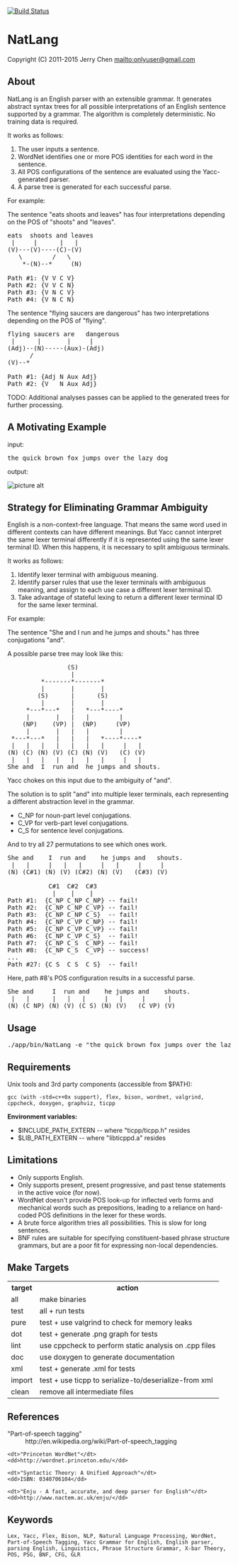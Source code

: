 [![Build Status](https://secure.travis-ci.org/onlyuser/NatLang.png)](http://travis-ci.org/onlyuser/NatLang)

NatLang
=======

Copyright (C) 2011-2015 Jerry Chen <mailto:onlyuser@gmail.com>

About
-----

NatLang is an English parser with an extensible grammar.
It generates abstract syntax trees for all possible interpretations of an English sentence supported by a grammar.
The algorithm is completely deterministic. No training data is required.

It works as follows:

1. The user inputs a sentence.
2. WordNet identifies one or more POS identities for each word in the sentence.
3. All POS configurations of the sentence are evaluated using the Yacc-generated parser.
4. A parse tree is generated for each successful parse.

For example:

The sentence "eats shoots and leaves" has four interpretations depending on the POS of "shoots" and "leaves".

<pre>
eats  shoots and leaves
 |     |      |   |
(V)---(V)----(C)-(V)
   \        /   \
    *-(N)--*     (N)

Path #1: {V V C V}
Path #2: {V V C N}
Path #3: {V N C V}
Path #4: {V N C N}
</pre>

The sentence "flying saucers are dangerous" has two interpretations depending on the POS of "flying".

<pre>
flying saucers are   dangerous
 |      |       |     |
(Adj)--(N)-----(Aux)-(Adj)
      /
(V)--*

Path #1: {Adj N Aux Adj}
Path #2: {V   N Aux Adj}
</pre>

TODO: Additional analyses passes can be applied to the generated trees for further processing.

A Motivating Example
--------------------

input:
<pre>
the quick brown fox jumps over the lazy dog
</pre>

output:

![picture alt](https://sites.google.com/site/onlyuser/files/ast_fox.png "ast_fox")

Strategy for Eliminating Grammar Ambiguity
------------------------------------------

English is a non-context-free language.
That means the same word used in different contexts can have different meanings.
But Yacc cannot interpret the same lexer terminal differently if it is represented using the same lexer terminal ID.
When this happens, it is necessary to split ambiguous terminals.

It works as follows:

1. Identify lexer terminal with ambiguous meaning.
2. Identify parser rules that use the lexer terminals with ambiguous meaning, and assign to each use case a different lexer terminal ID.
3. Take advantage of stateful lexing to return a different lexer terminal ID for the same lexer terminal.

For example:

The sentence "She and I run and he jumps and shouts." has three conjugations "and".

A possible parse tree may look like this:

<pre>
                (S)
                 |
         *-------*-------*
         |       |       |
        (S)      |      (S)
         |       |       |
     *---*---*   |   *---*----*
     |       |   |   |        |
    (NP)    (VP) |  (NP)     (VP)
     |       |   |   |        |
 *---*---*   |   |   |   *----*----*
 |   |   |   |   |   |   |     |   |
(N) (C) (N) (V) (C) (N) (V)   (C) (V)
 |   |   |   |   |   |   |     |   |
She and  I  run and  he jumps and shouts.
</pre>

Yacc chokes on this input due to the ambiguity of "and".

The solution is to split "and" into multiple lexer terminals, each representing a different abstraction level in the grammar.

* C_NP for noun-part level conjugations.
* C_VP for verb-part level conjugations.
* C_S for sentence level conjugations.

And to try all 27 permutations to see which ones work.

<pre>
She and    I  run and    he jumps and   shouts.
 |   |     |   |   |     |   |     |     |
(N) (C#1) (N) (V) (C#2) (N) (V)   (C#3) (V)

           C#1  C#2  C#3
            |    |    |
Path #1:  {C_NP C_NP C_NP} -- fail!
Path #2:  {C_NP C_NP C_VP} -- fail!
Path #3:  {C_NP C_NP C_S}  -- fail!
Path #4:  {C_NP C_VP C_NP} -- fail!
Path #5:  {C_NP C_VP C_VP} -- fail!
Path #6:  {C_NP C_VP C_S}  -- fail!
Path #7:  {C_NP C_S  C_NP} -- fail!
Path #8:  {C_NP C_S  C_VP} -- success!
...
Path #27: {C_S  C_S  C_S}  -- fail!
</pre>

Here, path #8's POS configuration results in a successful parse.

<pre>
She and     I  run and    he jumps and    shouts.
 |   |      |   |   |     |   |     |      |
(N) (C_NP) (N) (V) (C_S) (N) (V)   (C_VP) (V)
</pre>

Usage
-----

<pre>
./app/bin/NatLang -e "the quick brown fox jumps over the lazy dog" -d | dot -Tpng -oast_fox.png
</pre>

Requirements
------------

Unix tools and 3rd party components (accessible from $PATH):

    gcc (with -std=c++0x support), flex, bison, wordnet, valgrind, cppcheck, doxygen, graphviz, ticpp

**Environment variables:**

* $INCLUDE_PATH_EXTERN -- where "ticpp/ticpp.h" resides
* $LIB_PATH_EXTERN     -- where "libticppd.a" resides

Limitations
-----------

* Only supports English.
* Only supports present, present progressive, and past tense statements in the active voice (for now).
* WordNet doesn't provide POS look-up for inflected verb forms and mechanical words such as prepositions, leading to a reliance on hard-coded POS definitions in the lexer for these words.
* A brute force algorithm tries all possibilities. This is slow for long sentences.
* BNF rules are suitable for specifying constituent-based phrase structure grammars, but are a poor fit for expressing non-local dependencies.

Make Targets
------------

<table>
    <tr><th> target </th><th> action                                                </th></tr>
    <tr><td> all    </td><td> make binaries                                         </td></tr>
    <tr><td> test   </td><td> all + run tests                                       </td></tr>
    <tr><td> pure   </td><td> test + use valgrind to check for memory leaks         </td></tr>
    <tr><td> dot    </td><td> test + generate .png graph for tests                  </td></tr>
    <tr><td> lint   </td><td> use cppcheck to perform static analysis on .cpp files </td></tr>
    <tr><td> doc    </td><td> use doxygen to generate documentation                 </td></tr>
    <tr><td> xml    </td><td> test + generate .xml for tests                        </td></tr>
    <tr><td> import </td><td> test + use ticpp to serialize-to/deserialize-from xml </td></tr>
    <tr><td> clean  </td><td> remove all intermediate files                         </td></tr>
</table>

References
----------

<dl>
    <dt>"Part-of-speech tagging"</dt>
    <dd>http://en.wikipedia.org/wiki/Part-of-speech_tagging</dd>

    <dt>"Princeton WordNet"</dt>
    <dd>http://wordnet.princeton.edu/</dd>

    <dt>"Syntactic Theory: A Unified Approach"</dt>
    <dd>ISBN: 0340706104</dd>

    <dt>"Enju - A fast, accurate, and deep parser for English"</dt>
    <dd>http://www.nactem.ac.uk/enju/</dd>
</dl>

Keywords
--------

    Lex, Yacc, Flex, Bison, NLP, Natural Language Processing, WordNet, Part-of-Speech Tagging, Yacc Grammar for English, English parser, parsing English, Linguistics, Phrase Structure Grammar, X-bar Theory, POS, PSG, BNF, CFG, GLR
